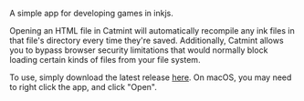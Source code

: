 A simple app for developing games in inkjs. 

Opening an HTML file in Catmint will automatically recompile any ink files in that file's directory every time they're saved. Additionally, Catmint allows you to bypass browser security limitations that would normally block loading certain kinds of files from your file system.

To use, simply download the latest release [here](https://github.com/elliotherriman/catmint/releases). On macOS, you may need to right click the app, and click "Open".

